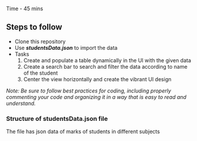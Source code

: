 Time - 45 mins
## Steps to follow

- Clone this repository
- Use ***studentsData.json*** to import the data
- Tasks
  1. Create and populate a table dynamically in the UI with the given data
  2. Create a search bar to search and filter the data according to name of the student
  3. Center the view horizontally and create the vibrant UI design

*Note: Be sure to follow best practices for coding, including properly commenting your code and organizing it in a way that is easy to read  and understand.*

### Structure of studentsData.json file

The file has json data of marks of students in different subjects
